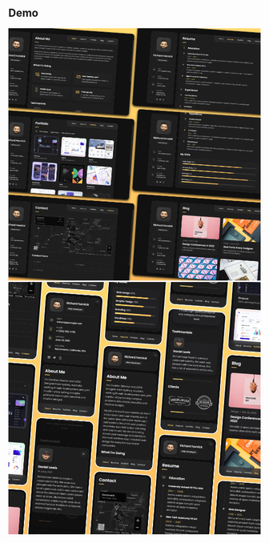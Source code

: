 
## Demo

![vCard Desktop Demo](./website-demo-image/desktop.png "Desktop Demo")
![vCard Mobile Demo](./website-demo-image/mobile.png "Mobile Demo")

